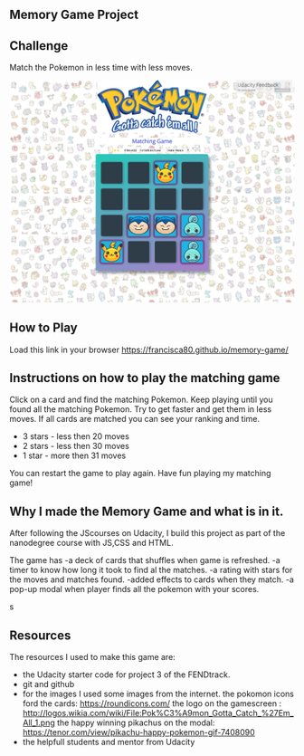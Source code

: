 ## Memory Game Project

## Challenge

Match the Pokemon in less time with less moves.

![Playingscreen](img/pokemonscreen.png)


## How to Play
Load this link in your browser https://francisca80.github.io/memory-game/

## Instructions on how to play the matching game

Click on a card and find the matching Pokemon.
Keep playing until you found all the matching Pokemon.
Try to get faster and get them in less moves.
If all cards are matched you can see your ranking and time.

- 3 stars - less then  20 moves
- 2 stars - less then  30 moves
- 1 star -  more then  31 moves

You can restart the game to play again.
Have fun playing my  matching game!





## Why I made the Memory Game and what is in it.

After following the JScourses on Udacity,
I build this project as part of the nanodegree course with JS,CSS and HTML.

The game has
 -a deck of cards that shuffles when game is refreshed.
 -a timer to know how long it took to find al the matches.
 -a rating with stars for the moves and matches found.
 -added effects to cards when they match.
 -a pop-up modal when player finds all the pokemon with your scores.


  s
## Resources

The resources I used to make this game are:

- the Udacity starter code for project 3 of the FENDtrack.
- git and github
- for the images I used some images from the internet.
  the pokomon icons ford the cards: https://roundicons.com/
  the logo on the gamescreen : http://logos.wikia.com/wiki/File:Pok%C3%A9mon_Gotta_Catch_%27Em_All_1.png
  the happy winning pikachus on the modal: https://tenor.com/view/pikachu-happy-pokemon-gif-7408090
- the helpfull students and mentor from Udacity  
